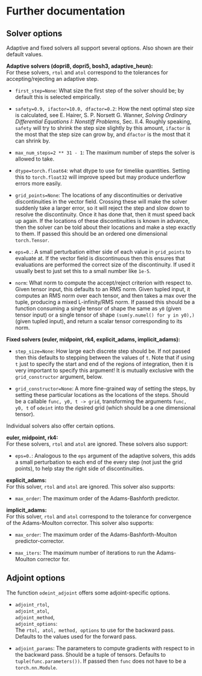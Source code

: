 # Further documentation

## Solver options

Adaptive and fixed solvers all support several options. Also shown are their default values.

**Adaptive solvers (dopri8, dopri5, bosh3, adaptive_heun):**<br>
For these solvers, `rtol` and `atol` correspond to the tolerances for accepting/rejecting an adaptive step.

- `first_step=None`: What size the first step of the solver should be; by default this is selected empirically.

- `safety=0.9, ifactor=10.0, dfactor=0.2`: How the next optimal step size is calculated, see E. Hairer, S. P. Norsett G. Wanner, *Solving Ordinary Differential Equations I: Nonstiff Problems*, Sec. II.4. Roughly speaking, `safety` will try to shrink the step size slightly by this amount, `ifactor` is the most that the step size can grow by, and `dfactor` is the most that it can shrink by.

- `max_num_steps=2 ** 31 - 1`: The maximum number of steps the solver is allowed to take.

- `dtype=torch.float64`: what dtype to use for timelike quantities. Setting this to `torch.float32` will improve speed but may produce underflow errors more easily.

- `grid_points=None`: The locations of any discontinuities or derivative discontinuities in the vector field. Crossing these will make the solver suddenly take a larger error, so it will reject the step and slow down to resolve the discontinuity. Once it has done that, then it must speed back up again. If the locations of these discontinuities is known in advance, then the solver can be told about their locations and make a step exactly to them. If passed this should be an ordered one dimensional `torch.Tensor`.

- `eps=0.`: A small perturbation either side of each value in `grid_points` to evaluate at. If the vector field is discontinuous then this ensures that evaluations are performed the correct size of the discontinuity. If used it usually best to just set this to a small number like `1e-5`.

- `norm`: What norm to compute the accept/reject criterion with respect to. Given tensor input, this defaults to an RMS norm. Given tupled input, it computes an RMS norm over each tensor, and then takes a max over the tuple, producing a mixed L-infinity/RMS norm. If passed this should be a function consuming a single tensor of shape the same as `y0` (given tensor input) or a single tensor of shape `(sum(y.numel() for y in y0),)` (given tupled input), and return a scalar tensor corresponding to its norm.

**Fixed solvers (euler, midpoint, rk4, explicit_adams, implicit_adams):**<br>

- `step_size=None`: How large each discrete step should be. If not passed then this defaults to stepping between the values of `t`. Note that if using `t` just to specify the start and end of the regions of integration, then it is very important to specify this argument! It is mutually exclusive with the `grid_constructor` argument, below.

- `grid_constructor=None`: A more fine-grained way of setting the steps, by setting these particular locations as the locations of the steps. Should be a callable `func, y0, t -> grid`, transforming the arguments `func, y0, t` of `odeint` into the desired grid (which should be a one dimensional tensor).

Individual solvers also offer certain options.

**euler, midpoint, rk4:**<br>
For these solvers, `rtol` and `atol` are ignored. These solvers also support:

- `eps=0.`: Analogous to the `eps` argument of the adaptive solvers, this adds a small perturbation to each end of the every step (not just the grid points), to help stay the right side of discontinuities.

**explicit_adams:**<br>
For this solver, `rtol` and `atol` are ignored. This solver also supports:

- `max_order`: The maximum order of the Adams-Bashforth predictor.

**implicit_adams:**<br>
For this solver, `rtol` and `atol` correspond to the tolerance for convergence of the Adams-Moulton corrector. This solver also supports:

- `max_order`: The maximum order of the Adams-Bashforth-Moulton predictor-corrector.

- `max_iters`: The maximum number of iterations to run the Adams-Moulton corrector for.

 ## Adjoint options
 
 The function `odeint_adjoint` offers some adjoint-specific options.
 
 - `adjoint_rtol`,<br>`adjoint_atol`,<br>`adjoint_method`,<br>`adjoint_options`:<br>The `rtol, atol, method, options` to use for the backward pass. Defaults to the values used for the forward pass.
 
 - `adjoint_params`: The parameters to compute gradients with respect to in the backward pass. Should be a tuple of tensors. Defaults to `tuple(func.parameters())`. If passed then `func` does not have to be a `torch.nn.Module`.
